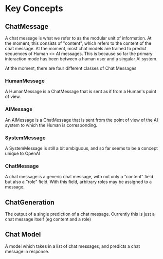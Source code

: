 # Key Concepts

## ChatMessage
A chat message is what we refer to as the modular unit of information.
At the moment, this consists of "content", which refers to the content of the chat message.
At the moment, most chat models are trained to predict sequences of Human <> AI messages.
This is because so far the primary interaction mode has been between a human user and a singular AI system.

At the moment, there are four different classes of Chat Messages

### HumanMessage
A HumanMessage is a ChatMessage that is sent as if from a Human's point of view.

### AIMessage
An AIMessage is a ChatMessage that is sent from the point of view of the AI system to which the Human is corresponding. 

### SystemMessage
A SystemMessage is still a bit ambiguous, and so far seems to be a concept unique to OpenAI

### ChatMessage
A chat message is a generic chat message, with not only a "content" field but also a "role" field.
With this field, arbitrary roles may be assigned to a message.

## ChatGeneration
The output of a single prediction of a chat message.
Currently this is just a chat message itself (eg content and a role)

## Chat Model
A model which takes in a list of chat messages, and predicts a chat message in response.